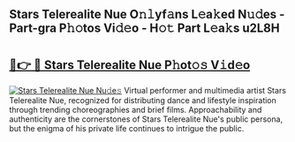 ## Stars Telerealite Nue O𝚗𝚕yf𝚊ns L𝚎a𝚔ed N𝚞𝚍es - Part-gra P𝚑𝚘tos Vi𝚍𝚎o - H𝚘𝚝 Part L𝚎a𝚔s u2L8H

# <h2><a href="http://kf6um2.oniu.top/?m=Stars+Telerealite+Nue">🔗👉 🔴 Stars Telerealite Nue P𝚑ot𝚘𝚜 V𝚒d𝚎o</a></h2>

[![Stars Telerealite Nue Nu𝚍e𝚜](https://i.imgur.com/0qMVB7G.gif)](http://kf6um2.oniu.top/?m=Stars+Telerealite+Nue)
Virtual performer and multimedia artist Stars Telerealite Nue, recognized for distributing dance and lifestyle inspiration through trending choreographies and brief films. Approachability and authenticity are the cornerstones of Stars Telerealite Nue's public persona, but the enigma of his private life continues to intrigue the public.  
